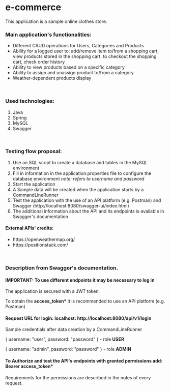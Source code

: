# e-commerce

This application is a sample online clothes store. 
<h3>Main application's functionalities:</h3> 
<ul> 
    <li>Different CRUD operations for Users, Categories and Products</li> 
    <li>Ability for a logged user to: add/remove item to/from a shopping cart, 
        view products stored in the shopping cart, to checkout the shopping cart, check order history</li> 
    <li>Ability to view products based on a specific category</li> 
    <li>Ability to assign and unassign product to/from a category</li> 
    <li>Weather-dependent products display</li>
</ul> 
<br>
<h3>Used technologies:</h3>
<ol>
  <li>Java</li>
  <li>Spring</li>
  <li>MySQL</li>
  <li>Swagger</li>
</ol>
<br>
<h3>Testing flow proposal:</h3>
<ol>
  <li>Use an SQL script to create a database and tables in the MySQL environment</li>
  <li>Fill in information in the application.properties file to configure the database environment <i>note: refers to username and password</i></li>
  <li>Start the application</li>
  <li>A Sample data will be created when the application starts by a CommandLineRunner</li>
  <li>Test the application with the use of an API platform (e.g. Postman) and Swagger (http://localhost:8080/swagger-ui/index.html)</li>
  <li>The additional information about the API and its endpoints is available in Swagger's documentation</li>
</ol>
<h4>External APIs' credits:</h4> 
<ul> 
    <li>https://openweathermap.org/</li> 
    <li>https://positionstack.com/</li> 
</ul> 
<br>
<h3>Description from Swagger's documentation.</h3>
<h4>IMPORTANT: To use different endpoints it may be necessary to log in</h4> 
<p>The application is secured with a JWT token. </p> 
<p>To obtain the <strong>access_token*</strong> it is recommended to use an API platform (e.g. Postman)</p> 
<h4>Request URL for login: localhost: http://localhost:8080/api/v1/login</h4> 
<p>Sample credentials after data creation by a CommandLineRunner </p> 
<p>{ username: "user", password: "password" } - role <strong>USER</strong></p> 
<p>{ username: "admin", password: "password" } - role <strong>ADMIN</strong></p> 
<h4>To Authorize and test the API's endpoints with granted permissions add: Bearer access_token<strong>*</strong></h4> 
<p>Requirements for the permissions are described in the notes of every request.<p>
